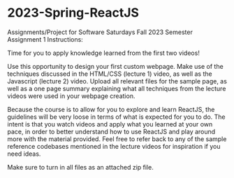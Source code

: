 # 2023-Spring-ReactJS
Assignments/Project for Software Saturdays Fall 2023 Semester
Assignment 1 Instructions: 

Time for you to apply knowledge learned from the first two videos!

Use this opportunity to design your first custom webpage. Make use of the techniques discussed in the HTML/CSS (lecture 1) video, as well as the Javascript (lecture 2) video. Upload all relevant files for the sample page, as well as a one page summary explaining what all techniques from the lecture videos were used in your webpage creation.

Because the course is to allow for you to explore and learn ReactJS, the guidelines will be very loose in terms of what is expected for you to do. The intent is that you watch videos and apply what you learned at your own pace, in order to better understand how to use ReactJS and play around more with the material provided. Feel free to refer back to any of the sample reference codebases mentioned in the lecture videos for inspiration if you need ideas.

Make sure to turn in all files as an attached zip file.
